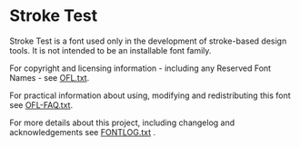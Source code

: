 # Stroke Test

Stroke Test is a font used only in the development of stroke-based design tools. It is not intended to be an installable font family.

For copyright and licensing information - including any Reserved Font Names - see [OFL.txt](OFL.txt).

For practical information about using, modifying and redistributing this font see [OFL-FAQ.txt](OFL-FAQ.txt).

For more details about this project, including changelog and acknowledgements see [FONTLOG.txt](FONTLOG.txt)
.

